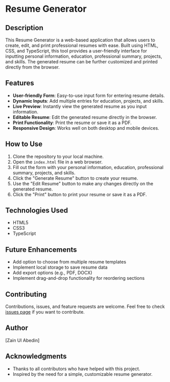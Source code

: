 # Resume Generator

## Description

This Resume Generator is a web-based application that allows users to create, edit, and print professional resumes with ease. Built using HTML, CSS, and TypeScript, this tool provides a user-friendly interface for inputting personal information, education, professional summary, projects, and skills. The generated resume can be further customized and printed directly from the browser.

## Features

- **User-friendly Form**: Easy-to-use input form for entering resume details.
- **Dynamic Inputs**: Add multiple entries for education, projects, and skills.
- **Live Preview**: Instantly view the generated resume as you input information.
- **Editable Resume**: Edit the generated resume directly in the browser.
- **Print Functionality**: Print the resume or save it as a PDF.
- **Responsive Design**: Works well on both desktop and mobile devices.

## How to Use

1. Clone the repository to your local machine.
2. Open the `index.html` file in a web browser.
3. Fill out the form with your personal information, education, professional summary, projects, and skills.
4. Click the "Generate Resume" button to create your resume.
5. Use the "Edit Resume" button to make any changes directly on the generated resume.
6. Click the "Print" button to print your resume or save it as a PDF.

## Technologies Used

- HTML5
- CSS3
- TypeScript

## Future Enhancements

- Add option to choose from multiple resume templates
- Implement local storage to save resume data
- Add export options (e.g., PDF, DOCX)
- Implement drag-and-drop functionality for reordering sections

## Contributing

Contributions, issues, and feature requests are welcome. Feel free to check [issues page](https://github.com/ZainUlAbedin2407/Editable-Resume) if you want to contribute.

## Author

[Zain Ul Abedin]

## Acknowledgments

- Thanks to all contributors who have helped with this project.
- Inspired by the need for a simple, customizable resume generator.